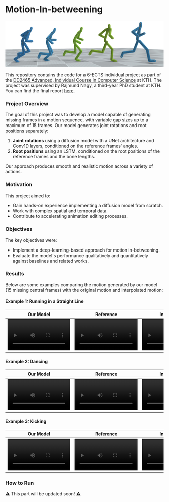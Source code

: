 # Motion-In-betweening

![Example of motion in-betweening task, differentiating the given poses and the generated ones](media_readme/example_img.png "Motion in-betweening task.")

This repository contains the code for a 6-ECTS individual project as part of the [DD2465 Advanced, Individual Course in Computer Science](https://www.kth.se/student/kurser/kurs/DD2465?l=en) at KTH. The project was supervised by Rajmund Nagy, a third-year PhD student at KTH. You can find the final report [here](media_readme/Report_inbetweening_Silvia_Arellano_Garcia.pdf).

### Project Overview
The goal of this project was to develop a model capable of generating missing frames in a motion sequence, with variable gap sizes up to a maximum of 15 frames. Our model generates joint rotations and root positions separately:
1. **Joint rotations** using a diffusion model with a UNet architecture and Conv1D layers, conditioned on the reference frames' angles.
2. **Root positions** using an LSTM, conditioned on the root positions of the reference frames and the bone lengths.

Our approach produces smooth and realistic motion across a variety of actions.

### Motivation
This project aimed to:
- Gain hands-on experience implementing a diffusion model from scratch.
- Work with complex spatial and temporal data.
- Contribute to accelerating animation editing processes.

### Objectives
The key objectives were:
- Implement a deep-learning-based approach for motion in-betweening.
- Evaluate the model's performance qualitatively and quantitatively against baselines and related works.

### Results
Below are some examples comparing the motion generated by our model (15 missing central frames) with the original motion and interpolated motion:

#### Example 1: Running in a Straight Line
| **Our Model**    | **Reference**    | **Interpolation** |
|------------------|------------------|--------------------|
| <video width="200" controls> <source src="media_readme/our_model/35.mp4" type="video/mp4"> Your browser does not support the video tag. </video> | <video width="200" controls> <source src="media_readme/original/35.mp4" type="video/mp4"> Your browser does not support the video tag. </video> | <video width="200" controls> <source src="media_readme/interp/35.mp4" type="video/mp4"> Your browser does not support the video tag. </video> |

#### Example 2: Dancing
| **Our Model**    | **Reference**    | **Interpolation** |
|------------------|------------------|--------------------|
| <video width="200" controls> <source src="media_readme/our_model/773.mp4" type="video/mp4"> Your browser does not support the video tag. </video> | <video width="200" controls> <source src="media_readme/original/773.mp4" type="video/mp4"> Your browser does not support the video tag. </video> | <video width="200" controls> <source src="media_readme/interp/773.mp4" type="video/mp4"> Your browser does not support the video tag. </video> |

#### Example 3: Kicking
| **Our Model**    | **Reference**    | **Interpolation** |
|------------------|------------------|--------------------|
| <video width="200" controls> <source src="media_readme/our_model/1067.mp4" type="video/mp4"> Your browser does not support the video tag. </video> | <video width="200" controls> <source src="media_readme/original/1067.mp4" type="video/mp4"> Your browser does not support the video tag. </video> | <video width="200" controls> <source src="media_readme/interp/1067.mp4" type="video/mp4"> Your browser does not support the video tag. </video> |

### How to Run
:warning: This part will be updated soon! :warning: